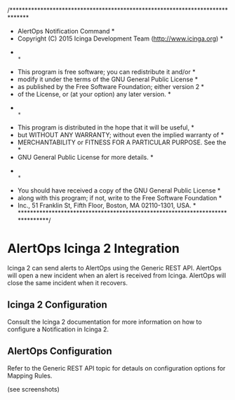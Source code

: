 /******************************************************************************
 * AlertOps Notification Command                                              *
 * Copyright (C) 2015 Icinga Development Team (http://www.icinga.org)         *
 *                                                                            *
 * This program is free software; you can redistribute it and/or              *
 * modify it under the terms of the GNU General Public License                *
 * as published by the Free Software Foundation; either version 2             *
 * of the License, or (at your option) any later version.                     *
 *                                                                            *
 * This program is distributed in the hope that it will be useful,            *
 * but WITHOUT ANY WARRANTY; without even the implied warranty of             *
 * MERCHANTABILITY or FITNESS FOR A PARTICULAR PURPOSE.  See the              *
 * GNU General Public License for more details.                               *
 *                                                                            *
 * You should have received a copy of the GNU General Public License          *
 * along with this program; if not, write to the Free Software Foundation     *
 * Inc., 51 Franklin St, Fifth Floor, Boston, MA 02110-1301, USA.             *
 ******************************************************************************/

# AlertOps Icinga 2 Integration

Icinga 2 can send alerts to AlertOps using the Generic REST API.
AlertOps will open a new incident when an alert is received from Icinga.
AlertOps will close the same incident when it recovers.

## Icinga 2 Configuration
Consult the Icinga 2 documentation for more information on how to configure a
Notification in Icinga 2.

## AlertOps Configuration
Refer to the Generic REST API topic for detauls on configuration options for
Mapping Rules.

(see screenshots)
